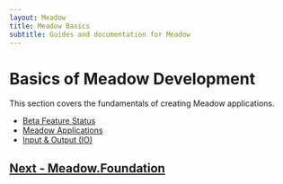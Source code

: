 ```yaml
---
layout: Meadow
title: Meadow Basics
subtitle: Guides and documentation for Meadow
---
```


# Basics of Meadow Development

This section covers the fundamentals of creating Meadow applications.

 * [Beta Feature Status](/Guides/Meadow_Basics/Status/)
 * [Meadow Applications](/Guides/Meadow_Basics/Apps/)
 * [Input & Output (IO)](/Guides/Meadow_Basics/IO/)

## [Next - Meadow.Foundation](/Guides/Meadow.Foundation/)
 